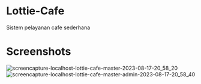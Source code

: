 # Lottie-Cafe
Sistem pelayanan cafe sederhana

# Screenshots
![screencapture-localhost-lottie-cafe-master-2023-08-17-20_58_20](https://github.com/IsranLie/Lottie-Cafe/assets/95160822/05553a5d-b18e-4bbc-a8d8-53ede87d85b4)
![screencapture-localhost-lottie-cafe-master-admin-2023-08-17-20_58_40](https://github.com/IsranLie/Lottie-Cafe/assets/95160822/6572e796-0616-4e13-be6a-d7e3841c2e02)
